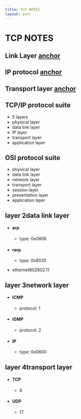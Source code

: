 ```yaml
---
title: TCP NOTES
layout: post
---
```

      
 # TCP NOTES  
 ## Link Layer [anchor](file:Layer%202.xmind "anchor")  
 ## IP protocol [anchor](file:Layer%203.xmind "anchor")  
 ## Transport layer [anchor](file:Transport%20Layer(L4).xmind "anchor")  
 ## TCP/IP protocol suite   
 * 5 layers   
 * physical layer   
 * data link layer   
 * IP layer   
 * transport layer   
 * application layer   
 ## OSI protocol suite   
 * physical layer   
 * data link layer   
 * network layer   
 * transport layer   
 * session layer   
 * presentation layer   
 * application layer   
 ## layer 2data link layer   
 *  #### arp   
  
 	* type: 0x0806   
 *  #### rarp   
  
 	* type: 0x8035   
 * ethernet802802.11   
 ## layer 3network layer   
 *  #### ICMP   
  
 	* protocol: 1   
 *  #### IGMP   
  
 	* protocol: 2   
 *  #### IP   
  
 	* type: 0x0800   
 ## layer 4transport layer   
 *  #### TCP   
  
 	* 6   
 *  #### UDP   
  
 	* 17   
